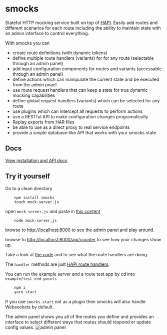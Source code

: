 smocks
=======================

Stateful HTTP mocking service built on top of [HAPI](http://hapijs.com/).  Easily add routes and different scenarios for each route including the ability to maintain state with an admin interface to control everything.

With smocks you can

* create route definitions (with dynamic tokens)
* define multiple route handlers (variants) for for any route (selectable through an admin panel)
* add input configuration components for routes and variants (accessable through an admin panel)
* define actions which can manipulate the current state and be executed from the admin pnael
* use route request handlers that can keep a state for true dynamic mocking capabilities
* define global request handlers (variants) which can be selected for any route
* use plugins which can intercept all requests to perform actions
* use a RESTful API to make configuration changes programatically
* Replay exports from HAR files
* be able to use as a direct proxy to real service endpoints
* provide a simple database-like API that works with your smocks state


Docs
-----------------------
[View installation and API docs](http://jhudson8.github.io/fancydocs/index.html#project/jhudson8/smocks)


Try it yourself
-----------------------
Go to a clean directory
```
    npm install smocks
    touch mock-server.js
```
open ```mock-server.js``` and paste in [this content](https://raw.githubusercontent.com/jhudson8/smocks/master/example/simple-smocks-server.js)
```
    node mock-server.js
```
browse to [http://localhost:8000](http://localhost:8000) to see the admin panel and play around.

browse to [http://localhost:8000/api/counter](http://localhost:8000/api/counter) to see how your changes show up.

Take a look at [the code](https://github.com/jhudson8/smocks/tree/master/example/simple-smocks-server.js) and to see what the route handlers are doing.

The ```handler``` methods are just [HAPI route handlers](http://hapijs.com/api#route-handler).

You can run the example server and a route test app by cd into `example/test-end-points`

```bash
    npm i
    yarn start
```

If you use `smocks.start` not as a plugin then smocks will also handle Websockets by default.

The admin panel shows you all of the routes you define and provides an interface to select different ways that routes should respond or update config values.
![admin panel](http://jhudson8.github.io/smocks/images/simple-example.png)
